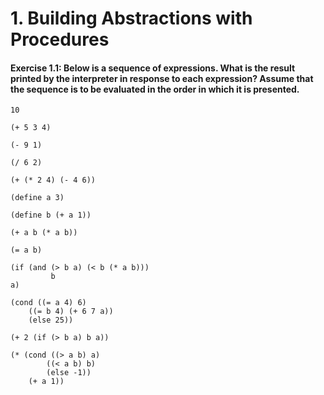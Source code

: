 # 1. Building Abstractions with Procedures

#### Exercise 1.1: Below is a sequence of expressions. What is the result printed by the interpreter in response to each expression? Assume that the sequence is to be evaluated in the order in which it is presented.

```eval-scheme
10
```

```eval-scheme
(+ 5 3 4)
```

```eval-scheme
(- 9 1)
```

```eval-scheme
(/ 6 2)
```

```eval-scheme
(+ (* 2 4) (- 4 6))
```

```eval-scheme
(define a 3)
```

```eval-scheme
(define b (+ a 1))
```

```eval-scheme
(+ a b (* a b))
```

```eval-scheme
(= a b)
```

```eval-scheme
(if (and (> b a) (< b (* a b)))
         b
a)
```

```eval-scheme
(cond ((= a 4) 6)
    ((= b 4) (+ 6 7 a))
    (else 25))
```

```eval-scheme
(+ 2 (if (> b a) b a))
```

```eval-scheme
(* (cond ((> a b) a)
        ((< a b) b)
        (else -1)) 
    (+ a 1))
```